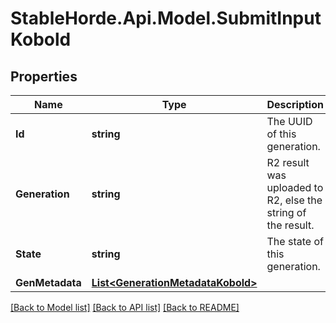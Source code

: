 # StableHorde.Api.Model.SubmitInputKobold

## Properties

Name | Type | Description | Notes
------------ | ------------- | ------------- | -------------
**Id** | **string** | The UUID of this generation. | 
**Generation** | **string** | R2 result was uploaded to R2, else the string of the result. | [optional] 
**State** | **string** | The state of this generation. | [optional] [default to StateEnum.Ok]
**GenMetadata** | [**List&lt;GenerationMetadataKobold&gt;**](GenerationMetadataKobold.md) |  | [optional] 

[[Back to Model list]](../README.md#documentation-for-models) [[Back to API list]](../README.md#documentation-for-api-endpoints) [[Back to README]](../README.md)

